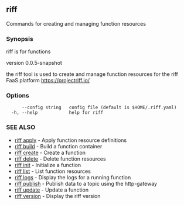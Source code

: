 ## riff

Commands for creating and managing function resources

### Synopsis


riff is for functions

version 0.0.5-snapshot

the riff tool is used to create and manage function resources for the riff FaaS platform https://projectriff.io/

### Options

```
      --config string   config file (default is $HOME/.riff.yaml)
  -h, --help            help for riff
```

### SEE ALSO
* [riff apply](riff_apply.md)	 - Apply function resource definitions
* [riff build](riff_build.md)	 - Build a function container
* [riff create](riff_create.md)	 - Create a function
* [riff delete](riff_delete.md)	 - Delete function resources
* [riff init](riff_init.md)	 - Initialize a function
* [riff list](riff_list.md)	 - List function resources
* [riff logs](riff_logs.md)	 - Display the logs for a running function
* [riff publish](riff_publish.md)	 - Publish data to a topic using the http-gateway
* [riff update](riff_update.md)	 - Update a function
* [riff version](riff_version.md)	 - Display the riff version


